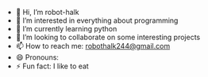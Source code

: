 - 👋 Hi, I’m robot-halk
- 👀 I’m interested in everything about programming
- 🌱 I’m currently learning python
- 💞️ I’m looking to collaborate on some interesting projects
- 📫 How to reach me: robothalk244@gmail.com
- 😄 Pronouns: 
- ⚡ Fun fact: I like to eat
